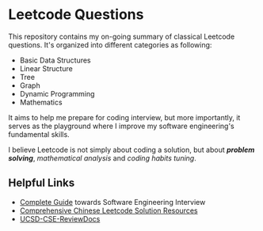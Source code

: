 # Leetcode Questions

This repository contains my on-going summary of classical Leetcode questions. It's organized into 
different categories as following:

- Basic Data Structures
- Linear Structure
- Tree
- Graph
- Dynamic Programming
- Mathematics

It aims to help me prepare for coding interview, but more importantly, it serves as the playground where
I improve my software engineering's fundamental skills. 

I believe Leetcode is not simply about coding a solution, but about ***problem solving***, 
*mathematical analysis* and *coding habits tuning*.


## Helpful Links
- [Complete Guide](https://github.com/jwasham/coding-interview-university) towards Software Engineering Interview
- [Comprehensive Chinese Leetcode Solution Resources](https://leetcode.wang/)
- [UCSD-CSE-ReviewDocs](https://github.com/maoli131/UCSD-CSE-ReviewDocs)